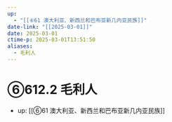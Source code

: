 ```yaml
---
up:
  - "[[⑥61 澳大利亚、新西兰和巴布亚新几内亚民族]]"
date-link: "[[2025-03-01]]"
date: 2025-03-01
ctime-p: 2025-03-01T13:51:50
aliases:
  - 毛利人
---
```


# ⑥612.2 毛利人

- up: [[⑥61 澳大利亚、新西兰和巴布亚新几内亚民族]]
